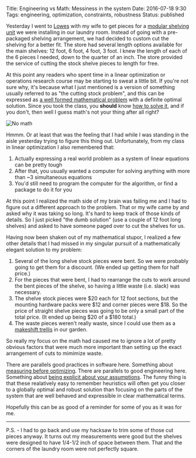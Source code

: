 Title: Engineering vs Math: Messiness in the system
Date: 2016-07-18 9:30
Tags: engineering, optimization, constraints, robustness
Status: published

Yesterday I went to [Lowes](http://www.lowes.com/) with my wife to get pieces for a [modular shelving unit](http://www.rubbermaid.com/en-US/shop-products/closet---shelving) we were installing in our laundry room.  Instead of going with a pre-packaged shelving arrangement, we had decided to custom cut the shelving for a better fit.  The store had several length options available for the main shelves: 12 foot, 6 foot, 4 foot, 3 foot.  I knew the length of each of the 6 pieces I needed, down to the quarter of an inch.  The store provided the service of cutting the stock shelve pieces to length for free.

At this point any readers who spent time in a linear optimization or operations research course may be starting to sweat a little bit.  If you're not sure why, it's because what I just mentioned is a version of something usually referred to as "the cutting stock problem", and this can be expressed as [a well formed mathematical problem](http://www4.ncsu.edu/~kksivara/ma505/handouts/gilmore-gomory2.pdf) with a definite optimal solution.  Since you took the class, you **should** know [how to solve it](https://en.wikipedia.org/wiki/Simplex_algorithm), and if you don't, then well I guess math's not your thing after all right?

![No math](https://cdn.meme.am/instances/500x/66238928.jpg)

Hmmm.  Or at least that was the feeling that I had while I was standing in the aisle yesterday trying to figure this thing out.  Unfortunately, from my class in linear optimization I also remembered that:

1. Actually expressing a real world problem as a system of linear equations can be pretty tough
2. After that, you usually wanted a computer for solving anything with more than ~3 simultaneous equations
3. You'd still need to program the computer for the algorithm, or find a package to do it for you

At this point I realized the math side of my brain was failing me and I had to figure out a different approach to the problem.  That or my wife came by and asked why it was taking so long.  It's hard to keep track of those kinds of details.  So I just picked "the dumb solution" (use a couple of 12 foot long shelves) and asked to have someone paged over to cut the shelves for us.

Having now been shaken out of my mathematical stupor, I realized a few other details that I had missed in my singular pursuit of a mathematically elegant solution to my problem:

1. Several of the long shelve stock pieces were bent. So we were probably going to get them for a discount.  (We ended up getting them for half price.)
2. For the pieces that were bent, I had to rearrange the cuts to work around the bent pieces of the shelve, so having a little waste (i.e. slack) was necessary.
3. The shelve stock pieces were $20 each for 12 foot sections, but the mounting hardware packs were $12 and corner pieces were $18. So the price of straight shelve pieces was going to be only a small part of the total price. (It ended up being $20 of a $180 total.)
4. The waste pieces weren't really waste, since I could use them as a [makeshift trellis](https://www.youtube.com/watch?v=2YDe08UQop0) in our garden.

So really my focus on the math had caused me to ignore a lot of pretty obvious factors that were much more important than setting up the exact arrangement of cuts to mimimize waste.

There are parallels good practices in software here.  Something about [measuring before optimizing](http://www.catb.org/esr/writings/taoup/html/ch12s02.html).  There are parallels to good engineering here.  Something about [being explicit about your assumptions](https://en.wikipedia.org/wiki/Assumption-based_planning).  The funny thing is that these realatively easy to remember heuristics will often get you closer to a globally optimal and robust solution than focusing on the parts of the system that are well behaved and expressible in clear mathematical terms.

Hopefully this can be as good of a reminder for some of you as it was for me.

---

P.S. - 
I had to go back and use my hacksaw to trim some of those cut pieces anyway. It turns out my measurements were good but the shelves were designed to have 1/4-1/2 inch of space between them.  That and the corners of the laundry room were not perfectly square.
